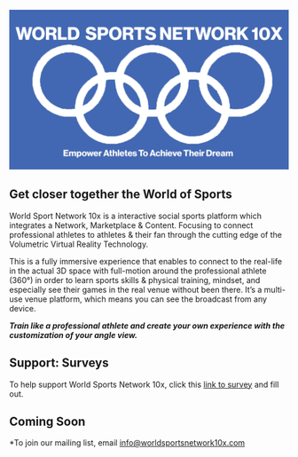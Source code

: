 


![](/images/leeslogojpeg.jpg)


       


## Get closer together the World of Sports

World Sport Network 10x is a interactive social sports platform which integrates a Network, Marketplace & Content. Focusing to connect professional athletes to athletes & their fan through the cutting edge of the Volumetric Virtual Reality Technology.

This is a fully immersive experience that enables to connect to the real-life in the actual 3D space with full-motion around the professional athlete (360°) in order to learn sports skills & physical training, mindset, and especially see their games in the real venue without been there. It’s a multi-use venue platform, which means you can see the broadcast from any device.

***Train like a professional athlete and create your own experience with the customization of your angle view.***

## Support: Surveys
To help support World Sports Network 10x, click this [link to survey](https://forms.gle/qCB7x28kM2rjUCCA6) and fill out.

## Coming Soon
*To join our mailing list, email info@worldsportsnetwork10x.com
